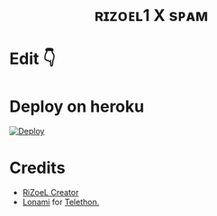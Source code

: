 
<h1 align="center">
  <b>ʀɪᴢᴏᴇʟ1 X sᴘᴀᴍ</b>
</h1>

# Edit 👇

# Deploy on heroku

[![Deploy](https://www.herokucdn.com/deploy/button.svg)](https://heroku.com/deploy?template=https://github.com/MrRizoel/Spam-deploy)

# Credits
* [RiZoeL Creator](https://github.com/MrRizoel)
* [Lonami](https://github.com/LonamiWebs/) for [Telethon.](https://github.com/LonamiWebs/Telethon)
